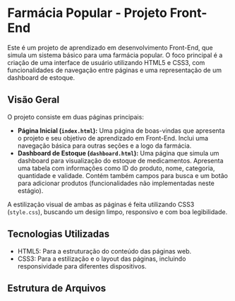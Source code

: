 # Farmácia Popular - Projeto Front-End

Este é um projeto de aprendizado em desenvolvimento Front-End, que simula um sistema básico para uma farmácia popular. O foco principal é a criação de uma interface de usuário utilizando HTML5 e CSS3, com funcionalidades de navegação entre páginas e uma representação de um dashboard de estoque.

## Visão Geral

O projeto consiste em duas páginas principais:

* **Página Inicial (`index.html`):** Uma página de boas-vindas que apresenta o projeto e seu objetivo de aprendizado em Front-End. Inclui uma navegação básica para outras seções e a logo da farmácia.
* **Dashboard de Estoque (`dashboard.html`):** Uma página que simula um dashboard para visualização do estoque de medicamentos. Apresenta uma tabela com informações como ID do produto, nome, categoria, quantidade e validade. Contém também campos para busca e um botão para adicionar produtos (funcionalidades não implementadas neste estágio).

A estilização visual de ambas as páginas é feita utilizando CSS3 (`style.css`), buscando um design limpo, responsivo e com boa legibilidade.

## Tecnologias Utilizadas

* HTML5: Para a estruturação do conteúdo das páginas web.
* CSS3: Para a estilização e o layout das páginas, incluindo responsividade para diferentes dispositivos.

## Estrutura de Arquivos
